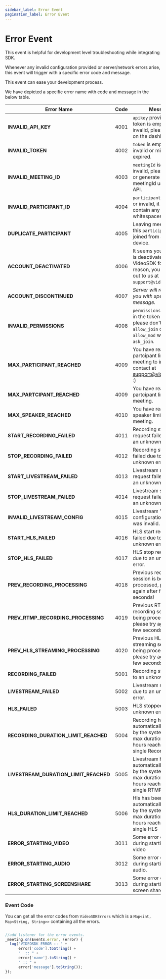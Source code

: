 ```yaml
---
sidebar_label: Error Event
pagination_label: Error Event
---
```


# Error Event

This event is helpful for development level troubleshooting while integrating SDK.

Whenever any invalid configuration provided or server/network errors arise, this event will trigger with a specific error code and message.

This event can ease your development process.

We have depicted a specific error name with code and message in the below table.

| Error Name                            | Code | Message                                                                                                                     |
| ------------------------------------- | ---- | --------------------------------------------------------------------------------------------------------------------------- |
| **INVALID_API_KEY**                   | 4001 | `apikey` provided in the token is empty or invalid, please verify it on the dashboard.                                      |
| **INVALID_TOKEN**                     | 4002 | `token` is empty or invalid or might have expired.                                                                          |
| **INVALID_MEETING_ID**                | 4003 | `meetingId` is empty or invalid, please verify it or generate new meetingId using the API.                                  |
| **INVALID_PARTICIPANT_ID**            | 4004 | `participantId` is empty or invalid, it shouldn't contain any whitespaces.                                                  |
| **DUPLICATE_PARTICIPANT**             | 4005 | Leaving meeting, since this `participantId` joined from another device.                                                     |
| **ACCOUNT_DEACTIVATED**               | 4006 | It seems your account is deactivated by VideoSDK for some reason, you can reach out to us at `support@videosdk.live`.       |
| **ACCOUNT_DISCONTINUED**              | 4007 | _Server will respond you with specific message._                                                                            |
| **INVALID_PERMISSIONS**               | 4008 | `permissions` provided in the token are invalid, please don't use `allow_join` or `allow_mod` with `ask_join`.              |
| **MAX_PARTICIPANT_REACHED**           | 4009 | You have reached max partcipant limit in a meeting to increase contact at support@videosdk.live :)                          |
| **MAX_PARTCIPANT_REACHED**            | 4009 | You have reached max partcipant limit in a meeting.                                                                         |
| **MAX_SPEAKER_REACHED**               | 4010 | You have reached max speaker limit in a meeting.                                                                            |
| **START_RECORDING_FAILED**            | 4011 | Recording start request failed due to an unknown error.                                                                     |
| **STOP_RECORDING_FAILED**             | 4012 | Recording stop request failed due to an unknown error.                                                                      |
| **START_LIVESTREAM_FAILED**           | 4013 | Livestream start request failed due to an unknown error.                                                                    |
| **STOP_LIVESTREAM_FAILED**            | 4014 | Livestream stop request failed due to an unknown error.                                                                     |
| **INVALID_LIVESTREAM_CONFIG**         | 4015 | Livestream 'outputs' configuration provided was invalid.                                                                    |
| **START_HLS_FAILED**                  | 4016 | HLS start request failed due to an unknown error.                                                                           |
| **STOP_HLS_FAILED**                   | 4017 | HLS stop request failed due to an unknown error.                                                                            |
| **PREV_RECORDING_PROCESSING**         | 4018 | Previous recording session is being processed, please try again after few seconds!                                          |
| **PREV_RTMP_RECORDING_PROCESSING**    | 4019 | Previous RTMP recording session is being processed, please try again after few seconds!                                     |
| **PREV_HLS_STREAMING_PROCESSING**     | 4020 | Previous HLS streaming session is being processed, please try again after few seconds!                                      |
| **RECORDING_FAILED**                  | 5001 | Recording stopped due to an unknown error.                                                                                  |
| **LIVESTREAM_FAILED**                 | 5002 | Livestream stopped due to an unknown error.                                                                                 |
| **HLS_FAILED**                        | 5003 | HLS stopped due to an unknown error.                                                                                        |
| **RECORDING_DURATION_LIMIT_REACHED**  | 5004 | Recording has been automatically stopped by the system, due to max duration limit of 2 hours reached for a single Recording |
| **LIVESTREAM_DURATION_LIMIT_REACHED** | 5005 | Livestream has been automatically stopped by the system, due to max duration limit of 2 hours reached for a single RTMP     |
| **HLS_DURATION_LIMIT_REACHED**        | 5006 | Hls has been automatically stopped by the system, due to max duration limit of 2 hours reached for a single HLS             |
| **ERROR_STARTING_VIDEO**              | 3011 | Some error occured during starting the video                                                                                |
| **ERROR_STARTING_AUDIO**              | 3012 | Some error occured during starting the audio.                                                                               |
| **ERROR_STARTING_SCREENSHARE**        | 3013 | Some error occured during starting the screen share.                                                                        |

### Event Code

You can get all the error codes from `VideoSDKErrors` which is a `Map<int, Map<String, String>>` containing all the errors.

```js

//add listener for the error events.
_meeting.on(Events.error, (error) {
  log("VIDEOSDK ERROR :: " +
      error['code'].toString() +
      "  :: " +
      error['name'].toString() +
      " :: " +
      error['message'].toString());
});
```

